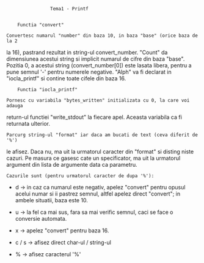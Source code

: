 					Tema1 - Printf
	
		
		Functia "convert"
	
	Convertesc numarul "number" din baza 10, in baza "base" (orice baza de la 2
la 16), pastrand rezultat in string-ul convert_number. "Count" da dimensiunea
acestui string si implicit numarul de cifre din baza "base". Pozitia 0, a acestui
string (convert_number[0]) este lasata libera, pentru a pune semnul '-' pentru
numerele negative. "Alph" va fi declarat in "iocla_printf" si contine toate cifele
din baza 16.


		Functia "iocla_printf"
		
	Pornesc cu variabila "bytes_written" initializata cu 0, la care voi adauga
return-ul functiei "write_stdout" la fiecare apel. Aceasta variabila ca fi
returnata ulterior.

	Parcurg string-ul "format" iar daca am bucati de text (ceva diferit de '%')
le afisez. Daca nu, ma uit la urmatorul caracter din "format" si disting niste
cazuri. Pe masura ce gasesc cate un specificator, ma uit la urmatorul argument
din lista de argumente data ca parametru.

	Cazurile sunt (pentru urmatorul caracter de dupa '%'):

* d -> in caz ca numarul este negativ, apelez "convert" pentru opusul acelui
numar si ii pastrez semnul, altfel apelez direct "convert"; in ambele situatii,
baza este 10.

* u -> la fel ca mai sus, fara sa mai verific semnul, caci se face o conversie
automata.

* x -> apelez "convert" pentru baza 16.

* c / s -> afisez direct char-ul / string-ul

* % -> afisez caracterul '%'

